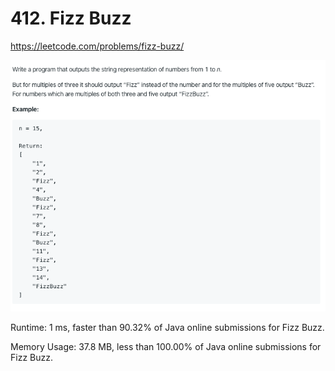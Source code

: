 # 412. Fizz Buzz

https://leetcode.com/problems/fizz-buzz/

![image](image.png)

Runtime: 1 ms, faster than 90.32% of Java online submissions for Fizz Buzz.

Memory Usage: 37.8 MB, less than 100.00% of Java online submissions for Fizz Buzz.

